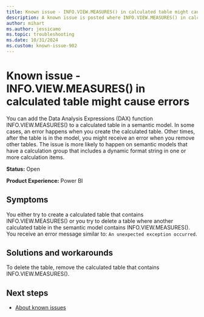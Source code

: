 ```yaml
---
title: Known issue - INFO.VIEW.MEASURES() in calculated table might cause errors
description: A known issue is posted where INFO.VIEW.MEASURES() in calculated table might cause errors
author: mihart
ms.author: jessicamo
ms.topic: troubleshooting  
ms.date: 10/31/2024
ms.custom: known-issue-902
---
```


# Known issue - INFO.VIEW.MEASURES() in calculated table might cause errors

You can add the Data Analysis Expressions (DAX) function INFO.VIEW.MEASURES() to a calculated table in a semantic model. In some cases, an error happens when you create the calculated table. Other times, after the table is in the model, you might receive an error when you remove other tables. The issue is more likely to happen on semantic models that have a calculation group that includes a dynamic format string in one or more calculation items.

**Status:** Open

**Product Experience:** Power BI

## Symptoms

You either try to create a calculated table that contains INFO.VIEW.MEASURES() or you try to delete a table where another calculated table in the semantic model contains INFO.VIEW.MEASURES(). You receive an error message similar to: `An unexpected exception occurred`.

## Solutions and workarounds

To delete the table, remove the calculated table that contains INFO.VIEW.MEASURES().

## Next steps

- [About known issues](https://support.fabric.microsoft.com/known-issues)

